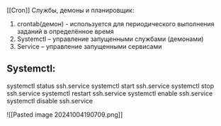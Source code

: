 [[Cron]]
Службы, демоны и планировщик:
1) crontab(демон) - используется для периодического выполнения заданий в определённое время
2) Systemctl – управление запущенными службами (демонами)
3) Service – управление запущенными сервисами

## Systemctl:
systemctl status ssh.service
systemctl start ssh.service
systemctl stop ssh.service
systemctl restart ssh.service
systemctl enable ssh.service
systemctl disable ssh.service

![[Pasted image 20241004190709.png]]